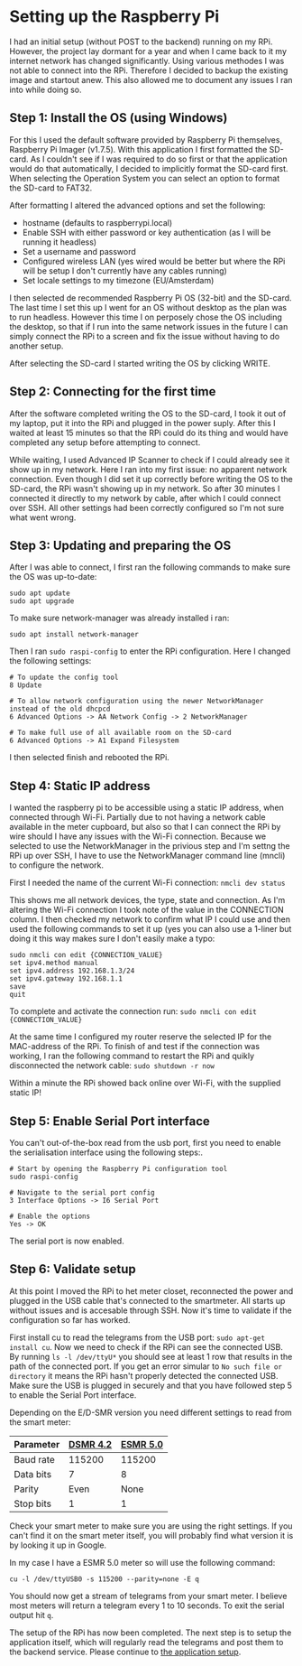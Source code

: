 # Setting up the Raspberry Pi

I had an initial setup (without POST to the backend) running on my RPi. However, the project lay dormant for a year and when I came back to it my internet network has changed significantly. Using various methodes I was not able to connect into the RPi. Therefore I decided to backup the existing image and startout anew. This also allowed me to document any issues I ran into while doing so.

## Step 1: Install the OS (using Windows)

For this I used the default software provided by Raspberry Pi themselves, Raspberry Pi Imager (v1.7.5). With this application I first formatted the SD-card. As I couldn't see if I was required to do so first or that the application would do that automatically, I decided to implicitly format the SD-card first. When selecting the Operation System you can select an option to format the SD-card to FAT32.

After formatting I altered the advanced options and set the following:

- hostname (defaults to raspberrypi.local)
- Enable SSH with either password or key authentication (as I will be running it headless)
- Set a username and password
- Configured wireless LAN (yes wired would be better but where the RPi will be setup I don't currently have any cables running)
- Set locale settings to my timezone (EU/Amsterdam)

I then selected de recommended Raspberry Pi OS (32-bit) and the SD-card. The last time I set this up I went for an OS without desktop as the plan was to run headless. However this time I on perposely chose the OS including the desktop, so that if I run into the same network issues in the future I can simply connect the RPi to a screen and fix the issue without having to do another setup.

After selecting the SD-card I started writing the OS by clicking WRITE.

## Step 2: Connecting for the first time

After the software completed writing the OS to the SD-card, I took it out of my laptop, put it into the RPi and plugged in the power suply. After this I waited at least 15 minutes so that the RPi could do its thing and would have completed any setup before attempting to connect.

While waiting, I used Advanced IP Scanner to check if I could already see it show up in my network. Here I ran into my first issue: no apparent network connection. Even though I did set it up correctly before writing the OS to the SD-card, the RPi wasn't showing up in my network. So after 30 minutes I connected it directly to my network by cable, after which I could connect over SSH. All other settings had been correctly configured so I'm not sure what went wrong.

## Step 3: Updating and preparing the OS

After I was able to connect, I first ran the following commands to make sure the OS was up-to-date:

```
sudo apt update
sudo apt upgrade
```

To make sure network-manager was already installed i ran:

`sudo apt install network-manager`

Then I ran `sudo raspi-config` to enter the RPi configuration. Here I changed the following settings:

```
# To update the config tool
8 Update

# To allow network configuration using the newer NetworkManager instead of the old dhcpcd
6 Advanced Options -> AA Network Config -> 2 NetworkManager

# To make full use of all available room on the SD-card
6 Advanced Options -> A1 Expand Filesystem
```

I then selected finish and rebooted the RPi.

## Step 4: Static IP address

I wanted the raspberry pi to be accessible using a static IP address, when connected through Wi-Fi. Partially due to not having a network cable available in the meter cupboard, but also so that I can connect the RPi by wire should I have any issues with the Wi-Fi connection. Because we selected to use the NetworkManager in the privious step and I'm settng the RPi up over SSH, I have to use the NetworkManager command line (mncli) to configure the network.

First I needed the name of the current Wi-Fi connection:
`nmcli dev status`

This shows me all network devices, the type, state and connection. As I'm altering the Wi-Fi connection I took note of the value in the CONNECTION column. I then checked my network to confirm what IP I could use and then used the following commands to set it up (yes you can also use a 1-liner but doing it this way makes sure I don't easily make a typo:

```
sudo nmcli con edit {CONNECTION_VALUE}
set ipv4.method manual
set ipv4.address 192.168.1.3/24
set ipv4.gateway 192.168.1.1
save
quit
```

To complete and activate the connection run:
`sudo nmcli con edit {CONNECTION_VALUE}`

At the same time I configured my router reserve the selected IP for the MAC-address of the RPi. To finish of and test if the connection was working, I ran the following command to restart the RPi and quikly disconnected the network cable:
`sudo shutdown -r now`

Within a minute the RPi showed back online over Wi-Fi, with the supplied static IP!

## Step 5: Enable Serial Port interface

You can't out-of-the-box read from the usb port, first you need to enable the serialisation interface using the following steps:.

```
# Start by opening the Raspberry Pi configuration tool
sudo raspi-config

# Navigate to the serial port config
3 Interface Options -> I6 Serial Port

# Enable the options
Yes -> OK
```

The serial port is now enabled.

## Step 6: Validate setup

At this point I moved the RPi to het meter closet, reconnected the power and plugged in the USB cable that's connected to the smartmeter. All starts up without issues and is accesable through SSH. Now it's time to validate if the configuration so far has worked.

First install cu to read the telegrams from the USB port: `sudo apt-get install cu`. Now we need to check if the RPi can see the connected USB. By running `ls -l /dev/ttyU*` you should see at least 1 row that results in the path of the connected port. If you get an error simular to `No such file or directory` it means the RPi hasn't properly detected the connected USB. Make sure the USB is plugged in securely and that you have followed step 5 to enable the Serial Port interface.

Depending on the E/D-SMR version you need different settings to read from the smart meter:

| Parameter | [DSMR 4.2](https://www.netbeheernederland.nl/_upload/Files/Slimme_meter_15_7b581ff014.pdf) | [ESMR 5.0](https://www.netbeheernederland.nl/_upload/Files/Slimme_meter_15_a727fce1f1.pdf) |
| --------- | ------------------------------------------------------------------------------------------ | ------------------------------------------------------------------------------------------ |
| Baud rate | 115200                                                                                     | 115200                                                                                     |
| Data bits | 7                                                                                          | 8                                                                                          |
| Parity    | Even                                                                                       | None                                                                                       |
| Stop bits | 1                                                                                          | 1                                                                                          |

Check your smart meter to make sure you are using the right settings. If you can't find it on the smart meter itself, you will probably find what version it is by looking it up in Google.

In my case I have a ESMR 5.0 meter so will use the following command:

`cu -l /dev/ttyUSB0 -s 115200 --parity=none -E q`

You should now get a stream of telegrams from your smart meter. I believe most meters will return a telegram every 1 to 10 seconds. To exit the serial output hit `q`.

The setup of the RPi has now been completed. The next step is to setup the application itself, which will regularly read the telegrams and post them to the backend service. Please continue to [the application setup](application-setup.md).
